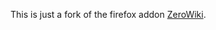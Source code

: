 This is just a fork of the firefox addon [ZeroWiki].

[ZeroWiki]: https://addons.mozilla.org/en-US/firefox/addon/zerowiki/
